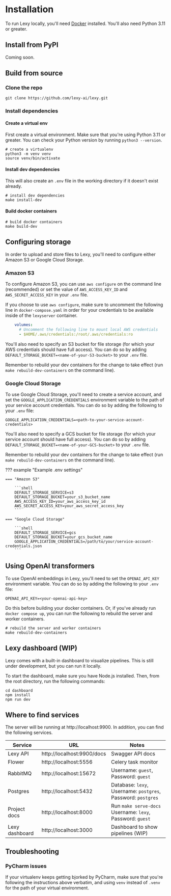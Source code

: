 # Installation

To run Lexy locally, you'll need [Docker](https://www.docker.com/get-started/) installed. You'll also need Python 3.11 or greater.

## Install from PyPI

Coming soon.


## Build from source

### Clone the repo

```Shell
git clone https://github.com/lexy-ai/lexy.git
```


### Install dependencies

#### Create a virtual env

First create a virtual environment. Make sure that you're using Python 3.11 or greater. You can check your Python version by running `python3 --version`.

```Shell
# create a virtualenv
python3 -m venv venv 
source venv/bin/activate
```

#### Install dev dependencies

This will also create an `.env` file in the working directory if it doesn't exist already.

```Shell
# install dev dependencies
make install-dev
```

#### Build docker containers

```Shell
# build docker containers
make build-dev
```

## Configuring storage

In order to upload and store files to Lexy, you'll need to configure either Amazon S3 or Google Cloud Storage.

### Amazon S3

To configure Amazon S3, you can use `aws configure` on the command line (recommended) or set the value of 
`AWS_ACCESS_KEY_ID` and `AWS_SECRET_ACCESS_KEY` in your `.env` file. 

If you choose to use `aws configure`, make sure to uncomment the following line in `docker-compose.yaml` 
in order for your credentials to be available inside of the `lexyserver` container.

```yaml
    volumes:
      # Uncomment the following line to mount local AWS credentials
      - $HOME/.aws/credentials:/root/.aws/credentials:ro
```

You'll also need to specify an S3 bucket for file storage (for which your AWS credentials should have full access). 
You can do so by adding `DEFAULT_STORAGE_BUCKET=<name-of-your-S3-bucket>` to your `.env` file. 

Remember to rebuild your dev containers for the change to take effect (run `make rebuild-dev-containers` on the 
command line).

### Google Cloud Storage

To use Google Cloud Storage, you'll need to create a service account, and set the `GOOGLE_APPLICATION_CREDENTIALS` 
environment variable to the path of your service account credentials. You can do so by adding the following to your 
`.env` file:

```Shell
GOOGLE_APPLICATION_CREDENTIALS=<path-to-your-service-account-credentials>
```

You'll also need to specify a GCS bucket for file storage (for which your service account should have full access). 
You can do so by adding `DEFAULT_STORAGE_BUCKET=<name-of-your-GCS-bucket>` to your `.env` file.

Remember to rebuild your dev containers for the change to take effect (run `make rebuild-dev-containers` on the 
command line).


??? example "Example .env settings"

    === "Amazon S3"
    
        ```shell
        DEFAULT_STORAGE_SERVICE=s3
        DEFAULT_STORAGE_BUCKET=your_s3_bucket_name
        AWS_ACCESS_KEY_ID=your_aws_access_key_id
        AWS_SECRET_ACCESS_KEY=your_aws_secret_access_key
        ```

    === "Google Cloud Storage"
    
        ```shell
        DEFAULT_STORAGE_SERVICE=gcs
        DEFAULT_STORAGE_BUCKET=your_gcs_bucket_name
        GOOGLE_APPLICATION_CREDENTIALS=/path/to/your/service-account-credentials.json
        ```


## Using OpenAI transformers

To use OpenAI embeddings in Lexy, you'll need to set the `OPENAI_API_KEY` environment variable. You can do so by adding 
the following to your `.env` file:

```Shell
OPENAI_API_KEY=<your-openai-api-key>
```

Do this before building your docker containers. Or, if you've already run `docker compose up`, you can run the 
following to rebuild the server and worker containers.

```shell
# rebuild the server and worker containers
make rebuild-dev-containers
```

## Lexy dashboard (WIP)

Lexy comes with a built-in dashboard to visualize pipelines. This is still under development, but you can run it locally.

To start the dashboard, make sure you have Node.js installed. Then, from the root directory, run the following commands:

```shell
cd dashboard
npm install
npm run dev
```

## Where to find services

The server will be running at http://localhost:9900. In addition, you can find the following services.


| Service        | URL                        | Notes                                                         |
|----------------|----------------------------|---------------------------------------------------------------|
| Lexy API       | http://localhost:9900/docs | Swagger API docs                                              |
| Flower         | http://localhost:5556      | Celery task monitor                                           |
| RabbitMQ       | http://localhost:15672     | Username: `guest`, Password: `guest`                          |
| Postgres       | http://localhost:5432      | Database: `lexy`, Username: `postgres`, Password: `postgres`  |
| Project docs   | http://localhost:8000      | Run `make serve-docs`<br/>Username: `lexy`, Password: `guest` |
| Lexy dashboard | http://localhost:3000      | Dashboard to show pipelines (WIP)                             |


## Troubleshooting

### PyCharm issues

If your virtualenv keeps getting bjorked by PyCharm, make sure that you're following the instructions above verbatim, 
and using `venv` instead of `.venv` for the path of your virtual environment.
